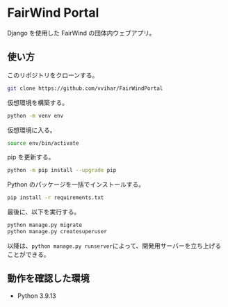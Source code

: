 # FairWind Portal

Django を使用した FairWind の団体内ウェブアプリ。

## 使い方

このリポジトリをクローンする。

```zsh
git clone https://github.com/vvihar/FairWindPortal
```

仮想環境を構築する。

```zsh
python -m venv env
```

仮想環境に入る。

```zsh
source env/bin/activate
```

pip を更新する。

```zsh
python -m pip install --upgrade pip
```

Python のパッケージを一括でインストールする。

```zsh
pip install -r requirements.txt
```

最後に、以下を実行する。

```zsh
python manage.py migrate
python manage.py createsuperuser
```

以降は、`python manage.py runserver`によって、開発用サーバーを立ち上げることができる。

## 動作を確認した環境

* Python 3.9.13

